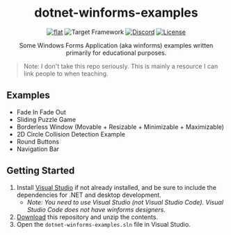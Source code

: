 <h1 align="center">
	dotnet-winforms-examples
</h1>

<p align="center">
	<a href="https://github.com/ZacharyPatten/dotnet-winforms-examples" alt="GitHub repo"><img alt="flat" src="https://img.shields.io/badge/github-repo-black?logo=github&amp;style=flat"></a>
	<img src="https://img.shields.io/badge/dynamic/xml?color=%23512bd4&label=target&query=%2F%2FTargetFramework%5B1%5D&url=https%3A%2F%2Fraw.githubusercontent.com%2FZacharyPatten%2Fdotnet-winforms-examples%2Fmaster%2Fdotnet-winforms-examples%2Fdotnet-winforms-examples.csproj&logo=.net" title="Target Framework" alt="Target Framework">
	<a href="https://discord.gg/4XbQbwF" alt="Discord"><img src="https://img.shields.io/discord/557244925712924684?logo=discord&logoColor=ffffff&color=7389D8" title="Go To Discord Server" alt="Discord"/></a>
	<a href="https://github.com/ZacharyPatten/dotnet-winforms-examples/blob/master/LICENSE" alt="License"><img src="https://img.shields.io/badge/license-MIT-green.svg" title="Go To License" alt="License"/></a>
</p>

<p align="center">
	Some Windows Forms Application (aka winforms) examples written primarily for educational purposes.
</p>

> Note: I don't take this repo seriously. This is mainly a resource I can link people to when teaching.

## Examples

- Fade In Fade Out
- Sliding Puzzle Game
- Borderless Window (Movable + Resizable + Minimizable + Maximizable)
- 2D Circle Collision Detection Example
- Round Buttons
- Navigation Bar

## Getting Started

1. Install [Visual Studio](https://visualstudio.microsoft.com/) if not already installed, and be sure to include the dependencies for .NET and desktop development.
    - _Note: You need to use Visual Studio (not Visual Studio Code). Visual Studio Code does not have winforms designers._
2. [Download](https://github.com/ZacharyPatten/dotnet-winforms-examples/archive/master.zip) this repository and unzip the contents.
3. Open the `dotnet-winforms-examples.sln` file in Visual Studio.